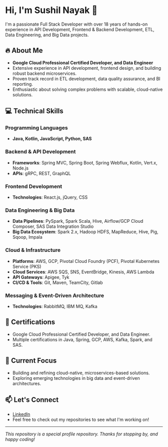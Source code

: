 # Hi, I'm Sushil Nayak 👋

I'm a passionate Full Stack Developer with over 18 years of hands-on experience in API Development, Frontend & Backend Development, ETL, Data Engineering, and Big Data projects.

## 🔥 About Me

- **Google Cloud Professional Certified Developer, and Data Engineer**
- Extensive experience in API development, frontend design, and building robust backend microservices.
- Proven track record in ETL development, data quality assurance, and BI reporting.
- Enthusiastic about solving complex problems with scalable, cloud-native solutions.

## 💻 Technical Skills

### Programming Languages
- **Java, Kotlin, JavaScript, Python, SAS**

### Backend & API Development
- **Frameworks**: Spring MVC, Spring Boot, Spring Webflux, Kotlin, Vert.x, Node.js
- **APIs**: gRPC, REST, GraphQL

### Frontend Development
- **Technologies**: React.js, jQuery, CSS

### Data Engineering & Big Data
- **Data Pipelines**: PySpark, Spark Scala, Hive, Airflow/GCP Cloud Composer, SAS Data Integration Studio
- **Big Data Ecosystem**: Spark 2.x, Hadoop HDFS, MapReduce, Hive, Pig, Sqoop, Impala

### Cloud & Infrastructure
- **Platforms**: AWS, GCP, Pivotal Cloud Foundry (PCF), Pivotal Kubernetes Service (PKS)
- **Cloud Services**: AWS SQS, SNS, EventBridge, Kinesis, AWS Lambda
- **API Gateways**: Apigee, Tyk
- **CI/CD & Tools**: Git, Maven, TeamCity, Gitlab

### Messaging & Event-Driven Architecture
- **Technologies**: RabbitMQ, IBM MQ, Kafka

## 📜 Certifications
- Google Cloud Professional Certified Developer, and Data Engineer.
- Multiple certifications in Java, Spring, GCP, AWS, Kafka, Spark, and SAS.

## 🌱 Current Focus
- Building and refining cloud-native, microservices-based solutions.
- Exploring emerging technologies in big data and event-driven architectures.

## 📫 Let's Connect
- [LinkedIn](https://in.linkedin.com/in/sushilnayak) 
- Feel free to check out my repositories to see what I'm working on!

---

*This repository is a special profile repository. Thanks for stopping by, and happy coding!*
